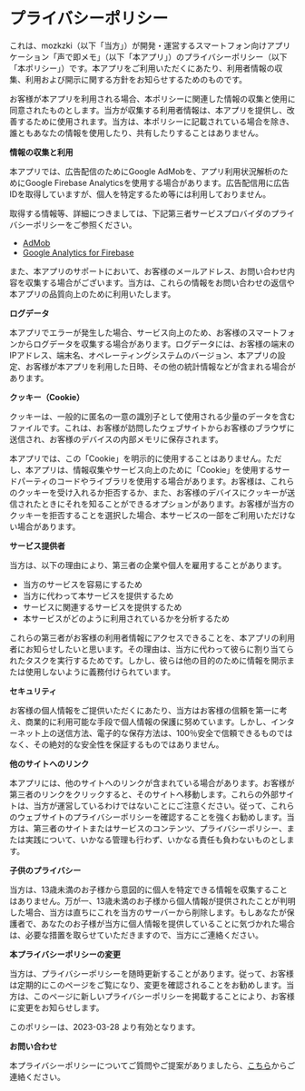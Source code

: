 # プライバシーポリシー

これは、mozkzki（以下「当方」）が開発・運営するスマートフォン向けアプリケーション「声で即メモ」（以下「本アプリ」）のプライバシーポリシー（以下「本ポリシー」）です。本アプリをご利用いただくにあたり、利用者情報の収集、利用および開示に関する方針をお知らせするためのものです。

お客様が本アプリを利用される場合、本ポリシーに関連した情報の収集と使用に同意されたものとします。当方が収集する利用者情報は、本アプリを提供し、改善するために使用されます。当方は、本ポリシーに記載されている場合を除き、誰ともあなたの情報を使用したり、共有したりすることはありません。

**情報の収集と利用**

本アプリでは、広告配信のためにGoogle AdMobを、アプリ利用状況解析のためにGoogle Firebase Analyticsを使用する場合があります。広告配信用に広告IDを取得していますが、個人を特定するため等には利用しておりません。

取得する情報等、詳細につきましては、下記第三者サービスプロバイダのプライバシーポリシーをご参照ください。

*   [AdMob](https://support.google.com/admob/answer/6128543?hl=ja)
*   [Google Analytics for Firebase](https://firebase.google.com/policies/analytics)

また、本アプリのサポートにおいて、お客様のメールアドレス、お問い合わせ内容を収集する場合がございます。当方は、これらの情報をお問い合わせの返信や本アプリの品質向上のために利用いたします。

**ログデータ**

本アプリでエラーが発生した場合、サービス向上のため、お客様のスマートフォンからログデータを収集する場合があります。ログデータには、お客様の端末のIPアドレス、端末名、オペレーティングシステムのバージョン、本アプリの設定、お客様が本アプリを利用した日時、その他の統計情報などが含まれる場合があります。

**クッキー（Cookie）**

クッキーは、一般的に匿名の一意の識別子として使用される少量のデータを含むファイルです。これは、お客様が訪問したウェブサイトからお客様のブラウザに送信され、お客様のデバイスの内部メモリに保存されます。

本アプリでは、この「Cookie」を明示的に使用することはありません。ただし、本アプリは、情報収集やサービス向上のために「Cookie」を使用するサードパーティのコードやライブラリを使用する場合があります。お客様は、これらのクッキーを受け入れるか拒否するか、また、お客様のデバイスにクッキーが送信されたときにそれを知ることができるオプションがあります。お客様が当方のクッキーを拒否することを選択した場合、本サービスの一部をご利用いただけない場合があります。

**サービス提供者**

当方は、以下の理由により、第三者の企業や個人を雇用することがあります。

* 当方のサービスを容易にするため
* 当方に代わって本サービスを提供するため
* サービスに関連するサービスを提供するため
* 本サービスがどのように利用されているかを分析するため

これらの第三者がお客様の利用者情報にアクセスできることを、本アプリの利用者にお知らせしたいと思います。その理由は、当方に代わって彼らに割り当てられたタスクを実行するためです。しかし、彼らは他の目的のために情報を開示または使用しないように義務付けられています。

**セキュリティ**

お客様の個人情報をご提供いただくにあたり、当方はお客様の信頼を第一に考え、商業的に利用可能な手段で個人情報の保護に努めています。しかし、インターネット上の送信方法、電子的な保存方法は、100％安全で信頼できるものではなく、その絶対的な安全性を保証するものではありません。

**他のサイトへのリンク**

本アプリには、他のサイトへのリンクが含まれている場合があります。お客様が第三者のリンクをクリックすると、そのサイトへ移動します。これらの外部サイトは、当方が運営しているわけではないことにご注意ください。従って、これらのウェブサイトのプライバシーポリシーを確認することを強くお勧めします。当方は、第三者のサイトまたはサービスのコンテンツ、プライバシーポリシー、または実践について、いかなる管理も行わず、いかなる責任も負わないものとします。

**子供のプライバシー**

当方は、13歳未満のお子様から意図的に個人を特定できる情報を収集することはありません。万が一、13歳未満のお子様から個人情報が提供されたことが判明した場合、当方は直ちにこれを当方のサーバーから削除します。もしあなたが保護者で、あなたのお子様が当方に個人情報を提供していることに気づかれた場合は、必要な措置を取らせていただきますので、当方にご連絡ください。

**本プライバシーポリシーの変更**

当方は、プライバシーポリシーを随時更新することがあります。従って、お客様は定期的にこのページをご覧になり、変更を確認されることをお勧めします。当方は、このページに新しいプライバシーポリシーを掲載することにより、お客様に変更をお知らせします。

このポリシーは、2023-03-28 より有効となります。

**お問い合わせ**

本プライバシーポリシーについてご質問やご提案がありましたら、[こちら](https://docs.google.com/forms/d/e/1FAIpQLSepQJBkwSnQPbBcQKdCGvIZktRcX58DCmIBYO4iFGZ7CBPVfQ/viewform?usp=sf_link)からご連絡ください。
